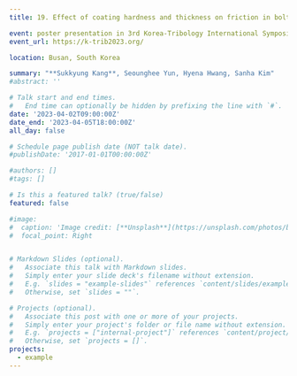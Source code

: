 ```yaml
---
title: 19. Effect of coating hardness and thickness on friction in bolt fastening

event: poster presentation in 3rd Korea-Tribology International Symposium
event_url: https://k-trib2023.org/

location: Busan, South Korea

summary: "**Sukkyung Kang**, Seounghee Yun, Hyena Hwang, Sanha Kim"
#abstract: ''

# Talk start and end times.
#   End time can optionally be hidden by prefixing the line with `#`.
date: '2023-04-02T09:00:00Z'
date_end: '2023-04-05T18:00:00Z'
all_day: false

# Schedule page publish date (NOT talk date).
#publishDate: '2017-01-01T00:00:00Z'

#authors: []
#tags: []

# Is this a featured talk? (true/false)
featured: false

#image:
#  caption: 'Image credit: [**Unsplash**](https://unsplash.com/photos/bzdhc5b3Bxs)'
#  focal_point: Right


# Markdown Slides (optional).
#   Associate this talk with Markdown slides.
#   Simply enter your slide deck's filename without extension.
#   E.g. `slides = "example-slides"` references `content/slides/example-slides.md`.
#   Otherwise, set `slides = ""`.

# Projects (optional).
#   Associate this post with one or more of your projects.
#   Simply enter your project's folder or file name without extension.
#   E.g. `projects = ["internal-project"]` references `content/project/deep-learning/index.md`.
#   Otherwise, set `projects = []`.
projects:
  - example
---
```


